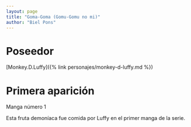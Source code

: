 ```yaml
---
layout: page
title: "Goma-Goma (Gomu-Gomu no mi)"
author: "Biel Pons"
---
```


# Poseedor

[Monkey.D.Luffy]({% link personajes/monkey-d-luffy.md %})

# Primera aparición

Manga número 1

Esta fruta demoníaca fue comida por Luffy en el primer manga de la serie.
